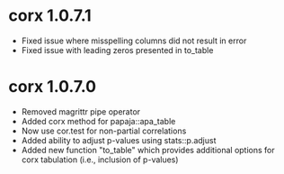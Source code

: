 # corx 1.0.7.1
* Fixed issue where misspelling columns did not result in error
* Fixed issue with leading zeros presented in to_table

# corx 1.0.7.0

* Removed magrittr pipe operator
* Added corx method for papaja::apa_table
* Now use cor.test for non-partial correlations
* Added ability to adjust p-values using stats::p.adjust
* Added new function "to_table" which provides additional options for corx tabulation (i.e., inclusion of p-values)
